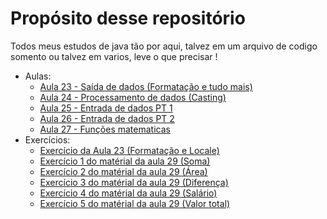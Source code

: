 # Propósito desse repositório
Todos meus estudos de java tão por aqui, talvez em um arquivo de codigo somento ou talvez em varios, leve o que precisar !

- Aulas:
    - [Aula 23 - Saída de dados (Formatação e tudo mais)](https://github.com/CalebeEvangelista/Udemy-Java/blob/main/Aulas/Aula23.java)
    - [Aula 24 - Processamento de dados (Casting)](https://github.com/CalebeEvangelista/Udemy-Java/blob/main/Aulas/Aula24.java)
    - [Aula 25 - Entrada de dados PT 1](https://github.com/CalebeEvangelista/Udemy-Java/blob/main/Aulas/Aula25.java)
    - [Aula 26 - Entrada de dados PT 2](https://github.com/CalebeEvangelista/Udemy-Java/blob/main/Aulas/Aula26.java)
    - [Aula 27 - Funções matematicas](https://github.com/CalebeEvangelista/Udemy-Java/blob/main/Aulas/Aula27.java)
- Exercícios:
    - [Exercício da Aula 23 (Formatação e Locale)](https://github.com/CalebeEvangelista/Udemy-Java/blob/main/Exercicios/Exe23.java)
    - [Exercício 1 do matérial da aula 29 (Soma)](https://github.com/CalebeEvangelista/UdemyJava/blob/main/Exercicios/ExeOF01.java)
    - [Exercício 2 do matérial da aula 29 (Área)](https://github.com/CalebeEvangelista/UdemyJava/blob/main/Exercicios/ExeOF02.java)
    - [Exercício 3 do matérial da aula 29 (Diferença)](https://github.com/CalebeEvangelista/UdemyJava/blob/main/Exercicios/ExeOF03.java)
    - [Exercício 4 do matérial da aula 29 (Salário)](https://github.com/CalebeEvangelista/UdemyJava/blob/main/Exercicios/ExeOF04.java)
    - [Exercício 5 do matérial da aula 29 (Valor total)](https://github.com/CalebeEvangelista/UdemyJava/blob/main/Exercicios/ExeOF05.java)
